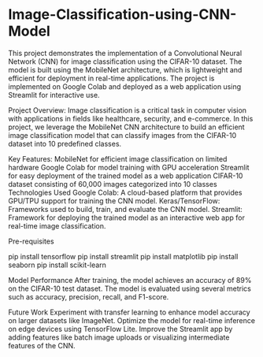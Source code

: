 # Image-Classification-using-CNN-Model

This project demonstrates the implementation of a Convolutional Neural Network (CNN) for image classification using the CIFAR-10 dataset. The model is built using the MobileNet architecture, which is lightweight and efficient for deployment in real-time applications. The project is implemented on Google Colab and deployed as a web application using Streamlit for interactive use.

Project Overview:
Image classification is a critical task in computer vision with applications in fields like healthcare, security, and e-commerce. In this project, we leverage the MobileNet CNN architecture to build an efficient image classification model that can classify images from the CIFAR-10 dataset into 10 predefined classes.

Key Features:
MobileNet for efficient image classification on limited hardware
Google Colab for model training with GPU acceleration
Streamlit for easy deployment of the trained model as a web application
CIFAR-10 dataset consisting of 60,000 images categorized into 10 classes
Technologies Used
Google Colab: A cloud-based platform that provides GPU/TPU support for training the CNN model.
Keras/TensorFlow: Frameworks used to build, train, and evaluate the CNN model.
Streamlit: Framework for deploying the trained model as an interactive web app for real-time image classification.

Pre-requisites

pip install tensorflow
pip install streamlit
pip install matplotlib
pip install seaborn
pip install scikit-learn


Model Performance
After training, the model achieves an accuracy of 89% on the CIFAR-10 test dataset. The model is evaluated using several metrics such as accuracy, precision, recall, and F1-score.

Future Work
Experiment with transfer learning to enhance model accuracy on larger datasets like ImageNet.
Optimize the model for real-time inference on edge devices using TensorFlow Lite.
Improve the Streamlit app by adding features like batch image uploads or visualizing intermediate features of the CNN.
